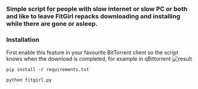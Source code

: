 ### Simple script for people with slow internet or slow PC or both and like to leave FitGirl repacks downloading and installing while there are gone or asleep.

### Installation

First enable this feature in your favourite BitTorrent client so the script knows when the download is completed, for example in qBittorrent
![result](https://i.imgur.com/J606SgS.png)

`pip install -r requirements.txt`

`python fitgirl.py`

